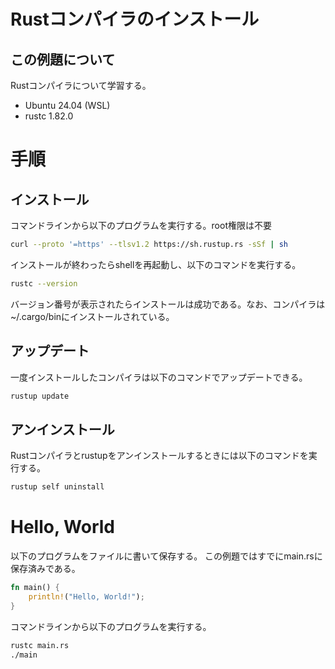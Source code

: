 # Rustコンパイラのインストール
## この例題について

Rustコンパイラについて学習する。
- Ubuntu 24.04 (WSL)
- rustc 1.82.0

# 手順
## インストール
コマンドラインから以下のプログラムを実行する。root権限は不要
```sh
curl --proto '=https' --tlsv1.2 https://sh.rustup.rs -sSf | sh
```
インストールが終わったらshellを再起動し、以下のコマンドを実行する。
```sh
rustc --version
```
バージョン番号が表示されたらインストールは成功である。なお、コンパイラは~/.cargo/binにインストールされている。

## アップデート
一度インストールしたコンパイラは以下のコマンドでアップデートできる。
```sh
rustup update
```

## アンインストール
Rustコンパイラとrustupをアンインストールするときには以下のコマンドを実行する。
```sh
rustup self uninstall
```

# Hello, World
以下のプログラムをファイルに書いて保存する。
この例題ではすでにmain.rsに保存済みである。
```rust:main.rs
fn main() {
    println!("Hello, World!");
}

```
コマンドラインから以下のプログラムを実行する。

```sh
rustc main.rs
./main
```